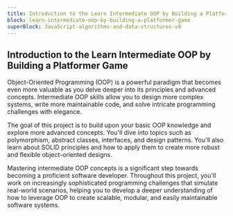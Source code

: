 ```yaml
---
title: Introduction to the Learn Intermediate OOP by Building a Platformer Game
block: learn-intermediate-oop-by-building-a-platformer-game
superBlock: JavaScript-algorithms-and-data-structures-v8
---
```


## Introduction to the Learn Intermediate OOP by Building a Platformer Game

Object-Oriented Programming (OOP) is a powerful paradigm that becomes even more valuable as you delve deeper into its principles and advanced concepts. Intermediate OOP skills allow you to design more complex systems, write more maintainable code, and solve intricate programming challenges with elegance.

The goal of this project is to build upon your basic OOP knowledge and explore more advanced concepts. You'll dive into topics such as polymorphism, abstract classes, interfaces, and design patterns. You'll also learn about SOLID principles and how to apply them to create more robust and flexible object-oriented designs.

Mastering intermediate OOP concepts is a significant step towards becoming a proficient software developer. Throughout this project, you'll work on increasingly sophisticated programming challenges that simulate real-world scenarios, helping you to develop a deeper understanding of how to leverage OOP to create scalable, modular, and easily maintainable software systems.
